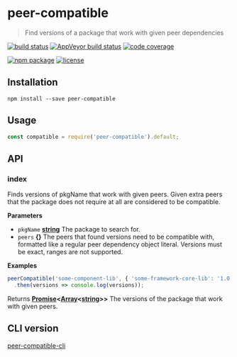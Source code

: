 # peer-compatible

> Find versions of a package that work with given peer dependencies

[![build status](https://img.shields.io/travis/jeysal/peer-compatible.svg?style=flat-square)](https://travis-ci.org/jeysal/peer-compatible)
[![AppVeyor build status](https://img.shields.io/appveyor/ci/jeysal/peer-compatible.svg?style=flat-square&label=windows+build)](https://ci.appveyor.com/project/jeysal/peer-compatible)
[![code coverage](https://img.shields.io/codecov/c/github/jeysal/peer-compatible.svg?style=flat-square)](https://codecov.io/gh/jeysal/peer-compatible)

[![npm package](https://img.shields.io/npm/v/peer-compatible.svg?style=flat-square)](https://www.npmjs.com/package/peer-compatible)
[![license](https://img.shields.io/github/license/jeysal/peer-compatible.svg?style=flat-square)](https://github.com/jeysal/peer-compatible/blob/master/LICENSE)

## Installation

    npm install --save peer-compatible

## Usage

```javascript
const compatible = require('peer-compatible').default;
```

## API

<!-- Generated by documentation.js. Update this documentation by updating the source code. -->

### index

Finds versions of pkgName that work with given peers.
Given extra peers that the package does not require at all are considered to be compatible.

**Parameters**

-   `pkgName` **[string](https://developer.mozilla.org/en-US/docs/Web/JavaScript/Reference/Global_Objects/String)** The package to search for.
-   `peers` **{}** The peers that found versions need to be compatible with,
    formatted like a regular peer dependency object literal.
    Versions must be exact, ranges are not supported.

**Examples**

```javascript
peerCompatible('some-component-lib', { 'some-framework-core-lib': '1.0.0' })
  .then(versions => console.log(versions));
```

Returns **[Promise](https://developer.mozilla.org/en-US/docs/Web/JavaScript/Reference/Global_Objects/Promise)&lt;[Array](https://developer.mozilla.org/en-US/docs/Web/JavaScript/Reference/Global_Objects/Array)&lt;[string](https://developer.mozilla.org/en-US/docs/Web/JavaScript/Reference/Global_Objects/String)>>** The versions of the package that work with given peers.

## CLI version

[peer-compatible-cli](https://github.com/jeysal/peer-compatible-cli)
